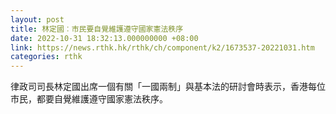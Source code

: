 ```yaml
---
layout: post
title: 林定國︰市民要自覺維護遵守國家憲法秩序
date: 2022-10-31 18:32:13.000000000 +08:00
link: https://news.rthk.hk/rthk/ch/component/k2/1673537-20221031.htm
categories: rthk
---
```


律政司司長林定國出席一個有關「一國兩制」與基本法的研討會時表示，香港每位市民，都要自覺維護遵守國家憲法秩序。
